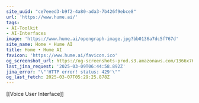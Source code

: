 ```yaml
---
site_uuid: "ce7eeed3-b9f2-4a80-ada3-7b426f9ebce8"
url: 'https://www.hume.ai/'
tags:
- AI-Toolkit
- AI-Interfaces
image: 'https://www.hume.ai/opengraph-image.jpg?bb0136a7dc5f767d'
site_name: Home • Hume AI
title: Home • Hume AI
favicon: 'https://www.hume.ai/favicon.ico'
og_screenshot_url: https://og-screenshots-prod.s3.amazonaws.com/1366x768/80/false/edf183c5934d0b7576e658de717b0caf767a18afda6c57d4dce805308268f8dd.jpeg
last_jina_request: '2025-03-09T06:44:58.892Z'
jina_error: "\"'HTTP error! status: 429'\""
og_last_fetch: 2025-03-07T05:29:25.878Z
---
```

[[Voice User Interface]]

